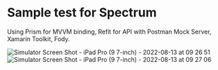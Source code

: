 # Sample test for Spectrum

Using Prism for MVVM binding, Refit for API with Postman Mock Server, Xamarin Toolkit, Fody.


![Simulator Screen Shot - iPad Pro (9 7-inch) - 2022-08-13 at 09 26 51](https://user-images.githubusercontent.com/808549/184510351-4a144278-763a-4c00-8eec-1802baec684c.png)
![Simulator Screen Shot - iPad Pro (9 7-inch) - 2022-08-13 at 09 27 06](https://user-images.githubusercontent.com/808549/184510354-e7c49047-55bb-4ac6-a618-f690d0f629ff.png)
